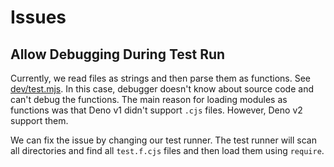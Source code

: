 # Issues

## Allow Debugging During Test Run

Currently, we read files as strings and then parse them as functions. See [dev/test.mjs](dev/test.mjs). In this case, debugger doesn't know about source code and can't debug the functions. The main reason for loading modules as functions was that Deno v1 didn't support `.cjs` files. However, Deno v2 support them.

We can fix the issue by changing our test runner. The test runner will scan all directories and find all `test.f.cjs` files and then load them using `require`.
